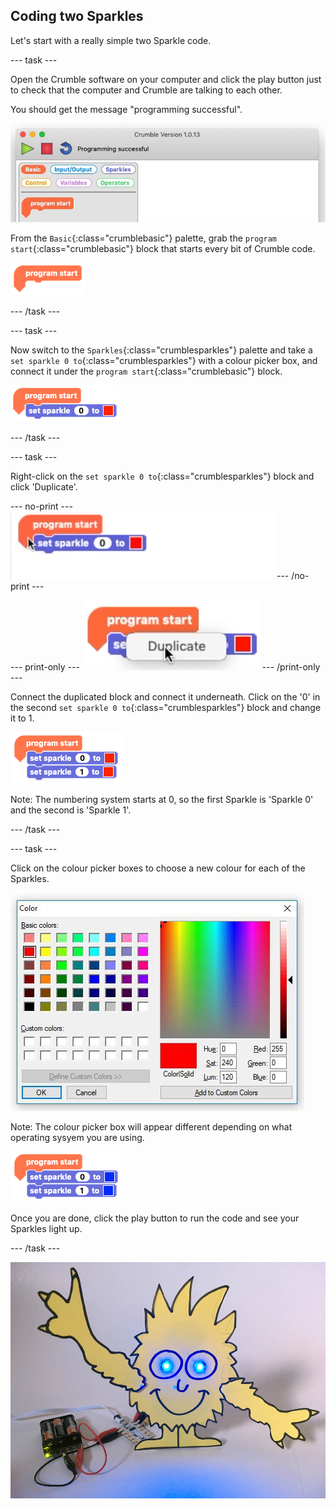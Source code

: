 ## Coding two Sparkles

Let's start with a really simple two Sparkle code.

--- task ---

Open the Crumble software on your computer and click the play button just to check that the computer and Crumble are talking to each other.

You should get the message "programming successful".

![Crumble successfully connected message](images/progSuccess.png)

From the `Basic`{:class="crumblebasic"} palette, grab the `program start`{:class="crumblebasic"} block that starts every bit of Crumble code.

![Crumble program start block](images/progStart.png)

--- /task ---

--- task ---

Now switch to the `Sparkles`{:class="crumblesparkles"} palette and take a `set sparkle 0 to`{:class="crumblesparkles"} with a colour picker box, and connect it under the `program start`{:class="crumblebasic"} block.

![Program start and set Sparkle blocks](images/stage4code1.png)

--- /task ---

--- task ---

Right-click on the `set sparkle 0 to`{:class="crumblesparkles"} block and click 'Duplicate'. 

--- no-print ---
![Duplicating a block](images/duplicateSetSparkleBlock.gif)
--- /no-print ---

--- print-only ---
![Duplicating a block](images/duplicateSetSparkleBlock.png)
--- /print-only ---

Connect the duplicated block and connect it underneath. Click on the '0' in the second `set sparkle 0 to`{:class="crumblesparkles"} block and change it to 1.

![Program start and two set Sparkle blocks](images/stage4code2.png)

Note: The numbering system starts at 0, so the first Sparkle is 'Sparkle 0' and the second is 'Sparkle 1'.

--- /task ---

--- task ---

Click on the colour picker boxes to choose a new colour for each of the Sparkles. 

![Colour picker on Windows version](images/winColPick.png)

Note: The colour picker box will appear different depending on what operating sysyem you are using.

![Program start and final set Sparkle blocks](images/stage4code3.png)

Once you are done, click the play button to run the code and see your Sparkles light up.

--- /task ---

![Lit up Sparkle Creature](images/litUpCreature.png)

